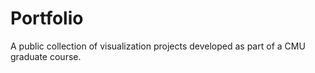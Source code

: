 # Portfolio
 A public collection of visualization projects developed as part of a CMU graduate course.
